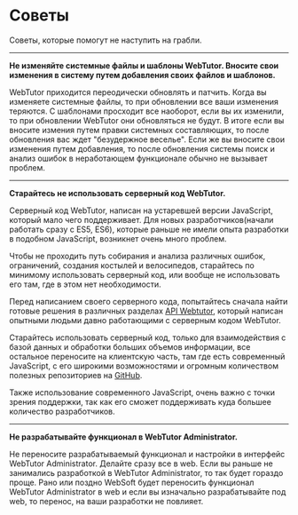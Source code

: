# Советы

Советы, которые помогут не наступить на грабли.

---

**Не изменяйте системные файлы и шаблоны WebTutor. Вносите свои изменения в систему путем добавления своих файлов и шаблонов.**

WebTutor приходится переодически обновлять и патчить. Когда вы изменяете системные файлы, то при обновлении все ваши изменения теряются. С шаблонами просходит все наоборот, если вы их изменили, то при обновлении WebTutor они обновляться не будут. В итоге если вы вносите измения путем правки системных составляющих, то после обновления вас ждет "безудержное веселье". Если же вы вносите свои изменения путем добавления, то после обновления системы поиск и анализ ошибок в неработающем функционале обычно не вызывает проблем.

---

**Старайтесь не использовать серверный код WebTutor.**

Серверный код WebTutor, написан на устаревшей версии JavaScript, который мало чего поддерживает. Для новых разработчиков(начали работать сразу с ES5, ES6), которые раньше не имели опыта разработки в подобном JavaScript, возникнет очень много проблем. 

Чтобы не проходить путь собирания и анализа различных ошибок, ограничений, создания костылей и велосипедов, старайтесь по минимому использовать серверный код, или вообще не использовать его там, где в этом нет необходимости. 

Перед написанием своего серверного кода, попытайтесь сначала найти готовые решения в различных разделах [API Webtutor](chapter7.html), который написан опытными людьми давно работающими с серверным кодом WebTutor.

Старайтесь использовать серверный код, только для взаимодействия с базой данных и обработки больших объемов информации, все остальное переносите на клиентскую часть, там где есть современный JavaScript, с его широкими возможностями и огромным количеством полезных репозиториев на [GitHub](https://github.com/).

Также использование современного JavaScript, очень важно с точки зрения поддержки, так как его сможет поддерживать куда большее количество разработчиков. 

---

**Не разрабатывайте функционал в WebTutor Administrator.**

Не переносите разрабатываемый функционал и настройки в интерфейс WebTutor Administrator. Делайте сразу все в web. Если вы раньше не занимались разработкой в WebTutor Administrator, то так будет гораздо проще. Рано или поздно WebSoft будет переносить функционал WebTutor Administrator в web и если вы изначально разрабатывайте под web, то перенос, на ваши разработки не повлияет.

